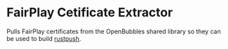 # FairPlay Cetificate Extractor

Pulls FairPlay certificates from the OpenBubbles shared library so they can be used to
build [rustpush](https://github.com/OpenBubbles/rustpush).